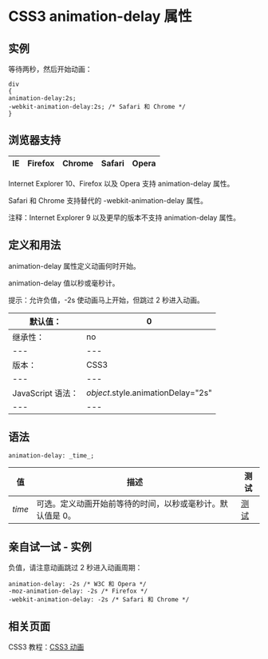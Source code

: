 # CSS3 animation-delay 属性



## 实例

等待两秒，然后开始动画：

```
div
{
animation-delay:2s;
-webkit-animation-delay:2s; /* Safari 和 Chrome */
}

```

## 浏览器支持

| IE | Firefox | Chrome | Safari | Opera |
| --- | --- | --- | --- | --- |

Internet Explorer 10、Firefox 以及 Opera 支持 animation-delay 属性。

Safari 和 Chrome 支持替代的 -webkit-animation-delay 属性。

注释：Internet Explorer 9 以及更早的版本不支持 animation-delay 属性。

## 定义和用法

animation-delay 属性定义动画何时开始。

animation-delay 值以秒或毫秒计。

提示：允许负值，-2s 使动画马上开始，但跳过 2 秒进入动画。

| 默认值： | 0 |
| --- | --- |
| 继承性： | no |
| --- | --- |
| 版本： | CSS3 |
| --- | --- |
| JavaScript 语法： | _object_.style.animationDelay="2s" |
| --- | --- |

## 语法

```
animation-delay: _time_;
```

| 值 | 描述 | 测试 |
| --- | --- | --- |
| _time_ | 可选。定义动画开始前等待的时间，以秒或毫秒计。默认值是 0。 | [测试](/tiy/c.asp?f=css_animation-delay) |

## 亲自试一试 - 实例

负值，请注意动画跳过 2 秒进入动画周期：

```
animation-delay: -2s /* W3C 和 Opera */
-moz-animation-delay: -2s /* Firefox */
-webkit-animation-delay: -2s /* Safari 和 Chrome */

```



## 相关页面

CSS3 教程：[CSS3 动画](/css3/css3_animation.asp "CSS3 动画")



